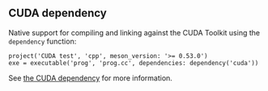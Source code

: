 ## CUDA dependency

Native support for compiling and linking against the CUDA Toolkit using 
the `dependency` function: 

```meson
project('CUDA test', 'cpp', meson_version: '>= 0.53.0')
exe = executable('prog', 'prog.cc', dependencies: dependency('cuda'))
```

See [the CUDA dependency](Dependencies.md#cuda) for more information.
